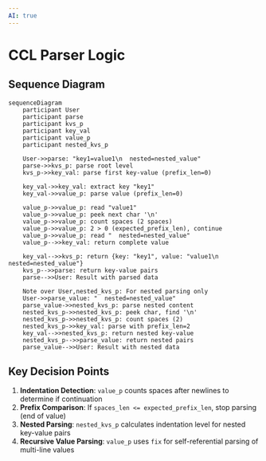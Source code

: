 ```yaml
---
AI: true
---
```

# CCL Parser Logic

## Sequence Diagram

```mermaid
sequenceDiagram
    participant User
    participant parse
    participant kvs_p
    participant key_val
    participant value_p
    participant nested_kvs_p

    User->>parse: "key1=value1\n  nested=nested_value"
    parse->>kvs_p: parse root level
    kvs_p->>key_val: parse first key-value (prefix_len=0)
    
    key_val->>key_val: extract key "key1"
    key_val->>value_p: parse value (prefix_len=0)
    
    value_p->>value_p: read "value1"
    value_p->>value_p: peek next char '\n'
    value_p->>value_p: count spaces (2 spaces)
    value_p->>value_p: 2 > 0 (expected_prefix_len), continue
    value_p->>value_p: read "  nested=nested_value"
    value_p-->>key_val: return complete value
    
    key_val-->>kvs_p: return {key: "key1", value: "value1\n  nested=nested_value"}
    kvs_p-->>parse: return key-value pairs
    parse-->>User: Result with parsed data

    Note over User,nested_kvs_p: For nested parsing only
    User->>parse_value: "  nested=nested_value"
    parse_value->>nested_kvs_p: parse nested content
    nested_kvs_p->>nested_kvs_p: peek char, find '\n'
    nested_kvs_p->>nested_kvs_p: count spaces (2)
    nested_kvs_p->>key_val: parse with prefix_len=2
    key_val-->>nested_kvs_p: return nested key-value
    nested_kvs_p-->>parse_value: return nested pairs
    parse_value-->>User: Result with nested data
```

## Key Decision Points

1. **Indentation Detection**: `value_p` counts spaces after newlines to determine if continuation
2. **Prefix Comparison**: If `spaces_len <= expected_prefix_len`, stop parsing (end of value)
3. **Nested Parsing**: `nested_kvs_p` calculates indentation level for nested key-value pairs
4. **Recursive Value Parsing**: `value_p` uses `fix` for self-referential parsing of multi-line values